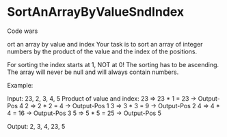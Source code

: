# SortAnArrayByValueSndIndex
Code wars

ort an array by value and index
Your task is to sort an array of integer numbers by the product of the value and the index of the positions.

For sorting the index starts at 1, NOT at 0!
The sorting has to be ascending.
The array will never be null and will always contain numbers.

Example:

Input: 23, 2, 3, 4, 5
Product of value and index:
23 => 23 * 1 = 23  -> Output-Pos 4
 2 =>  2 * 2 = 4   -> Output-Pos 1
 3 =>  3 * 3 = 9   -> Output-Pos 2
 4 =>  4 * 4 = 16  -> Output-Pos 3
 5 =>  5 * 5 = 25  -> Output-Pos 5

Output: 2, 3, 4, 23, 5
